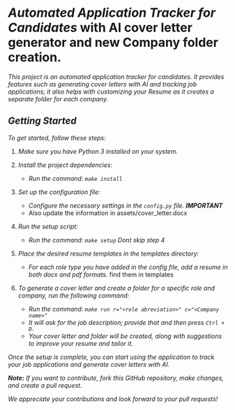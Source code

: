 # *Automated Application Tracker for Candidates* with AI cover letter generator and new Company folder creation.

*This project is an automated application tracker for candidates.
It provides features such as generating cover letters with AI and
tracking job applications; it also helps with customizing your Resume
as it creates a separate folder for each company.*

## *Getting Started*

*To get started, follow these steps:*

1. *Make sure you have Python 3 installed on your system.*
2. *Install the project dependencies:*

   - *Run the command: ```make install```*
3. *Set up the configuration file:*
      
   - *Configure the necessary settings in the `config.py` file. **IMPORTANT***
   - Also update the information in assets/cover_letter.docx
     
4. *Run the setup script:*

   - *Run the command: `make setup`* *Dont skip step 4*
5. *Place the desired resume templates in the templates directory:*

   - *For each role type  you have added in the config file, add a resume in both docx and pdf formats.* find them in templates 
6. *To generate a cover letter and create a folder for a specific role and company, run the following command:*

   - *Run the command: `make run r="<role abreviation>" c="<Company name>"`*
   - *It will ask for the job description; provide that and then press `Ctrl + D.`*
   - *Your cover letter and folder will be created, along with suggestions to improve your resume and tailor it.*

*Once the setup is complete, you can start using the application to track your job applications and generate cover letters with AI.*

***Note:** If you want to contribute, fork this GitHub repository, make changes, and create a pull request.*

*We appreciate your contributions and look forward to your pull requests!*
